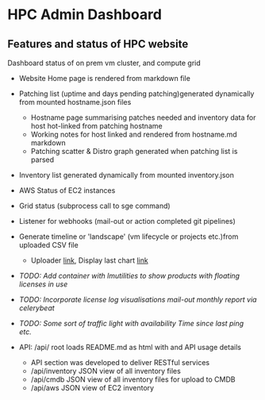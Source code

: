 # HPC Admin Dashboard

## Features and status of HPC website

Dashboard status of on prem vm cluster, and compute grid

- Website Home page is rendered from markdown file
- Patching list (uptime and days pending patching)generated dynamically from mounted hostname.json files
  - Hostname page summarising patches needed and inventory data for host hot-linked from patching hostname
  - Working notes for host linked and rendered from hostname.md markdown
  - Patching scatter & Distro graph generated when patching list is parsed
- Inventory list generated dynamically from mounted inventory.json
- AWS Status of EC2 instances
- Grid status (subprocess call to sge command)
- Listener for webhooks (mail-out or action completed git pipelines)
- Generate timeline or 'landscape' (vm lifecycle or projects etc.)from uploaded CSV file
  - Uploader [link](./timeline_upload), Display last chart [link](./timeline)
- *TODO: Add container with lmutilities to show products with floating licenses in use*
- *TODO: Incorporate license log visualisations mail-out monthly report via celerybeat*
- *TODO: Some sort of traffic light with availability Time since last ping etc.*

- API: /api/ root loads README.md as html with and API usage details
  - API section was developed to deliver RESTful services
  - /api/inventory JSON view of all inventory files
  - /api/cmdb JSON view of all inventory files for upload to CMDB
  - /api/aws JSON view of EC2 inventory
